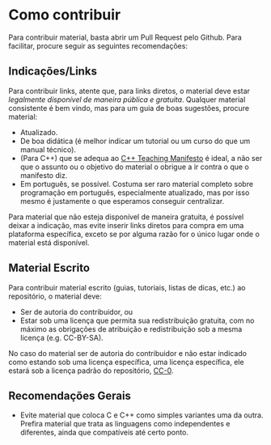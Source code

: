 # Como contribuir

Para contribuir material, basta abrir um Pull Request pelo Github. Para
facilitar, procure seguir as seguintes recomendações:

## Indicações/Links

Para contribuir links, atente que, para links diretos, o material deve estar
_legalmente disponível de maneira pública e gratuita_. Qualquer material
consistente é bem vindo, mas para um guia de boas sugestões, procure material:

- Atualizado.
- De boa didática (é melhor indicar um tutorial ou um curso do que um manual
  técnico).
- (Para C++) que se adequa ao [C++ Teaching
  Manifesto](manifesto-de-ensino-em-cpp.md) é ideal, a
  não ser que o assunto ou o objetivo do material o obrigue a ir contra o que
  o manifesto diz.
- Em português, se possível. Costuma ser raro material completo sobre
  programação em português, especialmente atualizado, mas por isso mesmo é
  justamente o que esperamos conseguir centralizar.

Para material que não esteja disponível de maneira gratuita, é possível deixar
a indicação, mas evite inserir links diretos para compra em uma plataforma
específica, exceto se por alguma razão for o único lugar onde o material está
disponível.


## Material Escrito

Para contribuir material escrito (guias, tutoriais, listas de dicas, etc.) ao
repositório, o material deve:

- Ser de autoria do contribuidor, ou
- Estar sob uma licença que permita sua redistribuição gratuita, com no máximo
  as obrigações de atribuição e redistribuição sob a mesma licença (e.g.
  CC-BY-SA).

No caso do material ser de autoria do contribuidor e não estar indicado como
estando sob uma licença específica, uma licença específica, ele estará sob a
licença padrão do repositório, [CC-0](LICENSE.md).


## Recomendações Gerais

- Evite material que coloca C e C++ como simples variantes uma da outra.
  Prefira material que trata as linguagens como independentes e diferentes,
  ainda que compatíveis até certo ponto.

